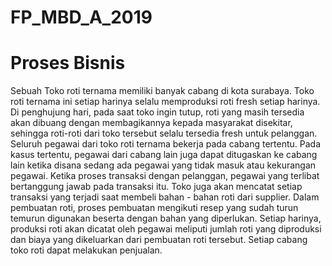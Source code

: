# FP_MBD_A_2019
# Proses Bisnis
Sebuah Toko roti ternama memiliki banyak cabang di kota surabaya. Toko roti ternama ini setiap harinya selalu memproduksi roti fresh setiap harinya. Di penghujung hari, pada saat toko ingin tutup, roti yang masih tersedia akan dibuang dengan membagikannya kepada masyarakat disekitar, sehingga roti-roti dari toko tersebut selalu tersedia fresh untuk pelanggan. Seluruh pegawai dari toko roti ternama bekerja pada cabang tertentu. Pada kasus tertentu, pegawai dari cabang lain juga dapat ditugaskan ke cabang lain ketika disana sedang ada pegawai yang tidak masuk atau kekurangan pegawai. Ketika proses transaksi dengan pelanggan, pegawai yang terlibat bertanggung jawab pada transaksi itu. Toko juga akan mencatat setiap transaksi yang terjadi saat membeli bahan - bahan roti dari supplier. Dalam pembuatan roti, proses pembuatan mengikuti resep yang sudah turun temurun digunakan beserta dengan bahan yang diperlukan. Setiap harinya, produksi roti akan dicatat oleh pegawai meliputi jumlah roti yang diproduksi dan biaya yang dikeluarkan dari pembuatan roti tersebut. Setiap cabang toko roti dapat melakukan penjualan.
